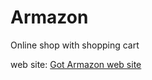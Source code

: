 # Armazon
Online shop with shopping cart

web site:
<a href=">http://www.armazon.com.ua/">Got Armazon web site</a>
